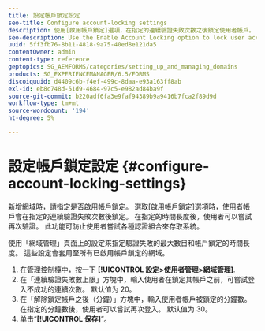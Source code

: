 ```yaml
---
title: 設定帳戶鎖定設定
seo-title: Configure account-locking settings
description: 使用[啟用帳戶鎖定]選項，在指定的連續驗證失敗次數之後鎖定使用者帳戶。
seo-description: Use the Enable Account Locking option to lock user accounts after a specified number of consecutive authentication failures.
uuid: 5ff3fb76-8b11-4818-9a75-40ed8e121da5
contentOwner: admin
content-type: reference
geptopics: SG_AEMFORMS/categories/setting_up_and_managing_domains
products: SG_EXPERIENCEMANAGER/6.5/FORMS
discoiquuid: d4409c6b-f4ef-499c-8daa-e93a163ff8ab
exl-id: eb8c748d-51d9-4684-97c5-e982ad84ba9f
source-git-commit: b220adf6fa3e9faf94389b9a9416b7fca2f89d9d
workflow-type: tm+mt
source-wordcount: '194'
ht-degree: 5%

---
```


# 設定帳戶鎖定設定 {#configure-account-locking-settings}

新增網域時，請指定是否啟用帳戶鎖定。 選取[啟用帳戶鎖定]選項時，使用者帳戶會在指定的連續驗證失敗次數後鎖定。 在指定的時間長度後，使用者可以嘗試再次驗證。 此功能可防止使用者嘗試各種認證組合來存取系統。

使用「網域管理」頁面上的設定來指定驗證失敗的最大數目和帳戶鎖定的時間長度。 這些設定會套用至所有已啟用帳戶鎖定的網域。

1. 在管理控制檯中，按一下 **[!UICONTROL 設定>使用者管理>網域管理]**.
1. 在「連續驗證失敗數上限」方塊中，輸入使用者在鎖定其帳戶之前，可嘗試登入不成功的連續次數。 默认值为 20。
1. 在「解除鎖定帳戶之後（分鐘）」方塊中，輸入使用者帳戶被鎖定的分鐘數。 在指定的分鐘數後，使用者可以嘗試再次登入。 默认值为 30。
1. 单击“**[!UICONTROL 保存]**”。
